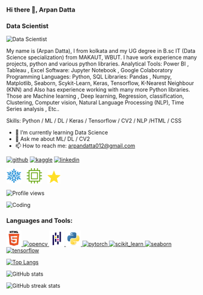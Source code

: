 ### Hi there 👋, Arpan Datta
### Data Scientist
![Data Scientist](https://news.microsoft.com/wp-content/uploads/prod/2016/12/ai-revised2.gif)

My name is (Arpan Datta), I from kolkata and my UG degree in B.sc IT (Data Science specialization) from MAKAUT, WBUT. I have work experience many projects, python and various python libraries. Analytical Tools: Power BI , Tableau , Excel Software: Jupyter Notebook , Google Colaboratory Programming Languages: Python, SQL Libraries: Pandas , Numpy, Matplotlib, Seaborn, Scykit-Learn, Keras, Tensorflow, K-Nearest Neighbour (KNN) and Also has experience working with many more Python libraries. Those are Machine learning , Deep learning, Regression, classification, Clustering, Computer vision, Natural Language Processing (NLP), Time Series analysis , Etc..

Skills: Python / ML / DL / Keras / Tensorflow / CV2 / NLP /HTML / CSS

- 🌱 I’m currently learning Data Science 
- 💬 Ask me about ML/ DL / CV2 
- 📫 How to reach me:  arpandatta012@gmail.com 


[<img src='https://cdn.jsdelivr.net/npm/simple-icons@3.0.1/icons/github.svg' alt='github' height='40'>](https://github.com/arpandatta11)  [<img src='https://cdn.jsdelivr.net/npm/simple-icons@3.0.1/icons/kaggle.svg' alt='kaggle' height='40'>](https://www.kaggle.com/arpandatta011)  [<img src='https://cdn.jsdelivr.net/npm/simple-icons@3.0.1/icons/linkedin.svg' alt='linkedin' height='40'>](https://linkedin.com/in/arpan-datta-391311201)  

<a href='https://archiveprogram.github.com/'><img src='https://raw.githubusercontent.com/acervenky/animated-github-badges/master/assets/acbadge.gif' width='40' height='40'></a> <a href='https://docs.github.com/en/developers'><img src='https://raw.githubusercontent.com/acervenky/animated-github-badges/master/assets/devbadge.gif' width='40' height='40'></a> <a href='https://stars.github.com/'><img src='https://raw.githubusercontent.com/acervenky/animated-github-badges/master/assets/starbadge.gif' width='35' height='35'></a> 

![Profile views](https://gpvc.arturio.dev/arpandatta11)  

<img align="centre" alt="Coding" width="1000" src="https://cdn.dribbble.com/users/2344801/screenshots/4774578/alphatestersanimation2.gif">

<h3 align="left">Languages and Tools:</h3>
<p align="left"> <a href="https://www.w3.org/html/" target="_blank" rel="noreferrer"> <img src="https://raw.githubusercontent.com/devicons/devicon/master/icons/html5/html5-original-wordmark.svg" alt="html5" width="40" height="40"/> </a> <a href="https://opencv.org/" target="_blank" rel="noreferrer"> <img src="https://www.vectorlogo.zone/logos/opencv/opencv-icon.svg" alt="opencv" width="40" height="40"/> </a> <a href="https://pandas.pydata.org/" target="_blank" rel="noreferrer"> <img src="https://raw.githubusercontent.com/devicons/devicon/2ae2a900d2f041da66e950e4d48052658d850630/icons/pandas/pandas-original.svg" alt="pandas" width="40" height="40"/> </a> <a href="https://www.python.org" target="_blank" rel="noreferrer"> <img src="https://raw.githubusercontent.com/devicons/devicon/master/icons/python/python-original.svg" alt="python" width="40" height="40"/> </a> <a href="https://pytorch.org/" target="_blank" rel="noreferrer"> <img src="https://www.vectorlogo.zone/logos/pytorch/pytorch-icon.svg" alt="pytorch" width="40" height="40"/> </a> <a href="https://scikit-learn.org/" target="_blank" rel="noreferrer"> <img src="https://upload.wikimedia.org/wikipedia/commons/0/05/Scikit_learn_logo_small.svg" alt="scikit_learn" width="40" height="40"/> </a> <a href="https://seaborn.pydata.org/" target="_blank" rel="noreferrer"> <img src="https://seaborn.pydata.org/_images/logo-mark-lightbg.svg" alt="seaborn" width="40" height="40"/> </a> <a href="https://www.tensorflow.org" target="_blank" rel="noreferrer"> <img src="https://www.vectorlogo.zone/logos/tensorflow/tensorflow-icon.svg" alt="tensorflow" width="40" height="40"/> </a> </p>

[![Top Langs](https://github-readme-stats.vercel.app/api/top-langs/?username=arpandatta11)](https://github.com/anuraghazra/github-readme-stats)

![GitHub stats](https://github-readme-stats.vercel.app/api?username=arpandatta11&show_icons=true)  

![GitHub streak stats](https://github-readme-streak-stats.herokuapp.com/?user=arpandatta11)  


